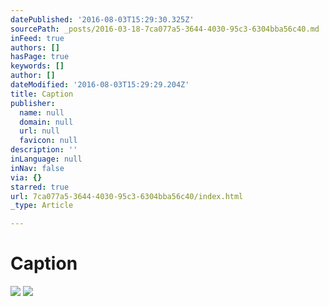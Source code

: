 ```yaml
---
datePublished: '2016-08-03T15:29:30.325Z'
sourcePath: _posts/2016-03-18-7ca077a5-3644-4030-95c3-6304bba56c40.md
inFeed: true
authors: []
hasPage: true
keywords: []
author: []
dateModified: '2016-08-03T15:29:29.204Z'
title: Caption
publisher:
  name: null
  domain: null
  url: null
  favicon: null
description: ''
inLanguage: null
inNav: false
via: {}
starred: true
url: 7ca077a5-3644-4030-95c3-6304bba56c40/index.html
_type: Article

---
```

# Caption
![](https://the-grid-user-content.s3-us-west-2.amazonaws.com/bb44d7f1-e8c7-4187-862b-9cf15367505f.jpg)
![](https://the-grid-user-content.s3-us-west-2.amazonaws.com/08613a71-a276-4204-aa6b-dc49580dc1f4.jpg)